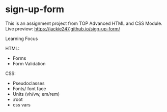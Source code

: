 # sign-up-form

This is an assignment project from TOP Advanced HTML and CSS Module. 
Live preview: https://jackie247.github.io/sign-up-form/

Learning Focus

HTML:
* Forms
* Form Validation

CSS:
* Pseudoclasses
* Fonts/ font face
* Units (vh/vw, em/rem)
* :root 
* css vars


